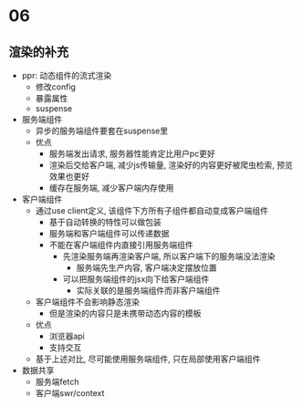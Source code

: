 # 06

## 渲染的补充
* ppr: 动态组件的流式渲染
    * 修改config
    * 暴露属性
    * suspense
* 服务端组件
    * 异步的服务端组件要套在suspense里
    * 优点
        * 服务端发出请求, 服务器性能肯定比用户pc更好
        * 渲染后交给客户端, 减少js传输量, 渲染好的内容更好被爬虫检索, 预览效果也更好
        * 缓存在服务端, 减少客户端内存使用
* 客户端组件
    * 通过use client定义, 该组件下方所有子组件都自动变成客户端组件
        * 基于自动转换的特性可以做包装
        * 服务端和客户端组件可以传递数据
        * 不能在客户端组件内直接引用服务端组件
            * 先渲染服务端再渲染客户端, 所以客户端下的服务端没法渲染
                * 服务端先生产内容, 客户端决定摆放位置
            * 可以把服务端组件的jsx向下给客户端组件
                * 实际关联的是服务端组件而非客户端组件
    * 客户端组件不会影响静态渲染
        * 但是渲染的内容只是未携带动态内容的模板
    * 优点
        * 浏览器api
        * 支持交互
    * 基于上述对比, 尽可能使用服务端组件, 只在局部使用客户端组件
* 数据共享
    * 服务端fetch
    * 客户端swr/context


